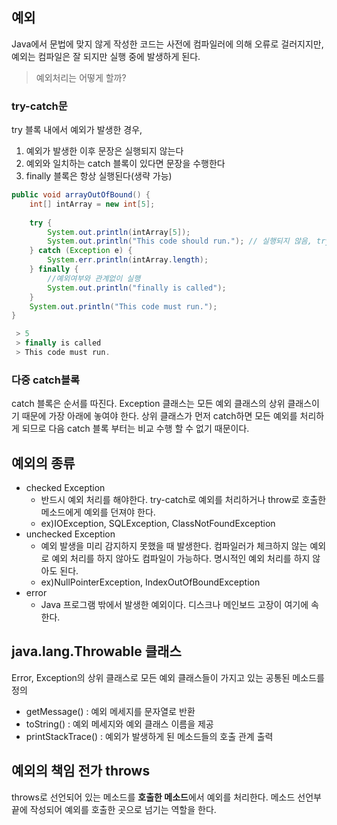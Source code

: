 ## 예외

Java에서 문법에 맞지 않게 작성한 코드는 사전에 컴파일러에 의해 오류로 걸러지지만, 예외는 컴파일은 잘 되지만 실행 중에 발생하게 된다.

> 예외처리는 어떻게 할까?

### try-catch문

try 블록 내에서 예외가 발생한 경우,

1. 예외가 발생한 이후 문장은 실행되지 않는다
2. 예외와 일치하는 catch 블록이 있다면 문장을 수행한다
3. finally 블록은 항상 실행된다(생략 가능)

```java
public void arrayOutOfBound() {
    int[] intArray = new int[5];
    
    try {
        System.out.println(intArray[5]);
        System.out.println("This code should run."); // 실행되지 않음, try블럭에서 예외가 발생할 경우, 예외 발생 위치 이후의 문장들은 수행되지 않는다.
    } catch (Exception e) {
        System.err.println(intArray.length);
    } finally {
        //예외여부와 관계없이 실행
        System.out.println("finally is called");
    }
    System.out.println("This code must run.");
}
```

```java
 > 5
 > finally is called
 > This code must run.
```

### 다중 catch블록

catch 블록은 순서를 따진다. Exception 클래스는 모든 예외 클래스의 상위 클래스이기 때문에 가장 아래에 놓여야 한다. 상위 클래스가 먼저 catch하면 모든 예외를 처리하게 되므로 다음 catch 블록 부터는 비교 수행 할 수 없기 때문이다.

## 예외의 종류
 
- checked Exception
  - 반드시 예외 처리를 해야한다. try-catch로 예외를 처리하거나 throw로 호출한 메소드에게 예외를 던져야 한다.
  - ex)IOException, SQLException, ClassNotFoundException
- unchecked Exception
  - 예외 발생을 미리 감지하지 못했을 때 발생한다. 컴파일러가 체크하지 않는 예외로 예외 처리를 하지 않아도 컴파일이 가능하다. 명시적인 예외 처리를 하지 않아도 된다.
  - ex)NullPointerException, IndexOutOfBoundException
- error
  - Java 프로그램 밖에서 발생한 예외이다. 디스크나 메인보드 고장이 여기에 속한다.

## java.lang.Throwable 클래스

Error, Exception의 상위 클래스로 모든 예외 클래스들이 가지고 있는 공통된 메소드를 정의

- getMessage() : 예외 메세지를 문자열로 반환
- toString() : 예외 메세지와 예외 클래스 이름을 제공
- printStackTrace() : 예외가 발생하게 된 메소드들의 호출 관계 출력

## 예외의 책임 전가 throws

throws로 선언되어 있는 메소드를 **호출한 메소드**에서 예외를 처리한다. 메소드 선언부 끝에 작성되어 예외를 호출한 곳으로 넘기는 역할을 한다.

